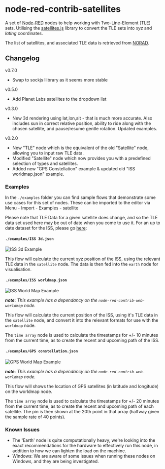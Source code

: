node-red-contrib-satellites
===========================

A set of <a href="http://nodered.org" target="new">Node-RED</a> nodes to help working with Two-Line-Element (TLE) sets. Utilising the <a href="https://github.com/shashwatak/satellite-js">satellites.js</a> library to convert the TLE sets into <i>xyz</i> and <i>latlng</i> coordinates.

The list of satellites, and associated TLE data is retrieved from [NORAD](https://www.celestrak.com/NORAD/elements/).

## Changelog

v0.7.0
 - Swap to sockjs llibrary as it seems more stable

v0.5.0
 - Add Planet Labs satellites to the dropdown list
 
v0.3.0
  - New 3d rendering using lat,lon,alt - that is much more accurate. Also includes sun in correct relative position, ability to ride along with the chosen satellite, and pause/resume gentle rotation. Updated examples.

v0.2.0
  - New "TLE" node which is the equivalent of the old "Satellite" node, allowing you to input raw TLE data.
  - Modified "Satellite" node which now provides you with a predefined selection of types and satellites.
  - Added new "GPS Constellation" example & updated old "ISS worldmap.json" example.

### Examples
In the `./examples` folder you can find sample flows that demonstrate some use cases for this set of nodes. These can be imported to the editor via Menu - Import - Examples - satellite

Please note that TLE Data for a given satellite does change, and so the TLE data set used here may be out of date when you come to use it. For an up to date dataset for the ISS, please go [here](https://www.celestrak.com/NORAD/elements/stations.txt):

#### `./examples/ISS 3d.json`

![ISS 3d Example](./screenshots/iss3d.png "ISS - 3d Example")

This flow will calculate the current *xyz* position of the ISS, using the relevant TLE data in the `satellite` node. The data is then fed into the `earth` node for visualisation.

#### `./examples/ISS worldmap.json`

![ISS World Map Example](./screenshots/iss-worldmap.png "ISS - World Map Example")

***note***: *This example has a dependancy on the `node-red-contrib-web-worldmap` node.*

This flow will calculate the current position of the ISS, using it's TLE data in the `satellite` node, and convert it into the relevant formats for use with the `worldmap` node.

The `time array` node is used to calculate the timestamps for +/- 10 minutes from the current time, as to create the recent and upcoming path of the ISS.

#### `./examples/GPS constellation.json`

![GPS World Map Example](./screenshots/gps-constellation.png "GPS - World Map Example")

***note***: *This example has a dependancy on the `node-red-contrib-web-worldmap` node.*

This flow will shows the location of GPS satellites (in latitude and longitude) on the worldmap node.

The `time array` node is used to calculate the timestamps for +/- 20 minutes from the current time, as to create the recent and upcoming path of each satellite. The pin is then shown at the 20th point in that array (halfway given the sample rate of 40 points).

### Known Issues

- The 'Earth' node is quite computationally heavy, we're looking into the exact recommendations for the hardware to effectively run this node, in addition to how we can lighten the load on the machine.
- Windows: We are aware of some issues when running these nodes on Windows, and they are being investigated.
